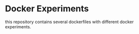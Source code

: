 # Docker Experiments

this repository contains several dockerfiles with different
docker experiments.
